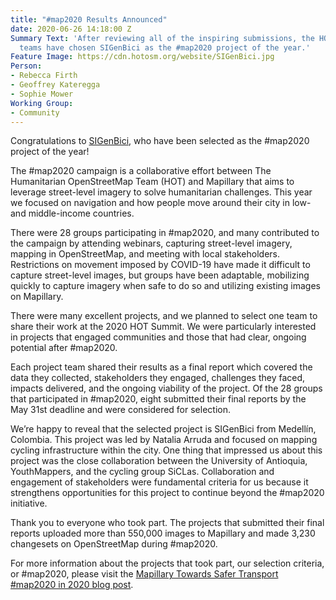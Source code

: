 ```yaml
---
title: "#map2020 Results Announced"
date: 2020-06-26 14:18:00 Z
Summary Text: 'After reviewing all of the inspiring submissions, the HOT and Mapillary
  teams have chosen SIGenBici as the #map2020 project of the year.'
Feature Image: https://cdn.hotosm.org/website/SIGenBici.jpg
Person:
- Rebecca Firth
- Geoffrey Kateregga
- Sophie Mower
Working Group:
- Community
---
```


Congratulations to [SIGenBici](https://siclas.org/sigenbici/), who have been selected as the #map2020 project of the year! 

The #map2020 campaign is a collaborative effort between The Humanitarian OpenStreetMap Team (HOT) and Mapillary that aims to leverage street-level imagery to solve humanitarian challenges. This year we focused on navigation and how people move around their city in low- and middle-income countries. 

There were 28 groups participating in #map2020, and many contributed to the campaign by attending webinars, capturing street-level imagery, mapping in OpenStreetMap, and meeting with local stakeholders. Restrictions on movement imposed by COVID-19 have made it difficult to capture street-level images, but groups have been adaptable, mobilizing quickly to capture imagery when safe to do so and utilizing existing images on Mapillary.

There were many excellent projects, and we planned to select one team to share their work at the 2020 HOT Summit. We were particularly interested in projects that engaged communities and those that had clear, ongoing potential after #map2020.

Each project team shared their results as a final report which covered the data they collected, stakeholders they engaged, challenges they faced, impacts delivered, and the ongoing viability of the project. Of the 28 groups that participated in #map2020, eight submitted their final reports by the May 31st deadline and were considered for selection.

We’re happy to reveal that the selected project is SIGenBici from Medellín, Colombia. This project was led by Natalia Arruda and focused on mapping cycling infrastructure within the city. One thing that impressed us about this project was the close collaboration between the University of Antioquia, YouthMappers, and the cycling group SiCLas. Collaboration and engagement of stakeholders were fundamental criteria for us because it strengthens opportunities for this project to continue beyond the #map2020 initiative.

Thank you to everyone who took part. The projects that submitted their final reports uploaded more than 550,000 images to Mapillary and made 3,230 changesets on OpenStreetMap during #map2020.

For more information about the projects that took part, our selection criteria, or #map2020, please visit the [Mapillary Towards Safer Transport #map2020 in 2020 blog post](https://blog.mapillary.com/update/2020/06/16/map2020-results.html).